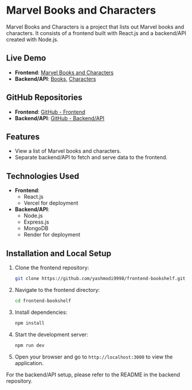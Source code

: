 
# Marvel Books and Characters

Marvel Books and Characters is a project that lists out Marvel books and characters. It consists of a frontend built with React.js and a backend/API created with Node.js.

## Live Demo

- **Frontend**: [Marvel Books and Characters](https://bookshelf-sigma-ten.vercel.app/)
- **Backend/API**: [Books](https://backend-bookshelf.onrender.com/books), [Characters](https://backend-bookshelf.onrender.com/characters)

## GitHub Repositories

- **Frontend**: [GitHub - Frontend](https://github.com/yashmodi9998/frontend-bookshelf)
- **Backend/API**: [GitHub - Backend/API](https://github.com/yashmodi9998/backend-bookshelf)

## Features

- View a list of Marvel books and characters.
- Separate backend/API to fetch and serve data to the frontend.

## Technologies Used

- **Frontend**:
  - React.js
  - Vercel for deployment
- **Backend/API**:
  - Node.js
  - Express.js
  - MongoDB
  - Render for deployment

## Installation and Local Setup

1. Clone the frontend repository:

   ```bash
   git clone https://github.com/yashmodi9998/frontend-bookshelf.git
   ```

2. Navigate to the frontend directory:

   ```bash
   cd frontend-bookshelf
   ```

3. Install dependencies:

   ```bash
   npm install
   ```

4. Start the development server:

   ```bash
   npm run dev
   ```

5. Open your browser and go to `http://localhost:3000` to view the application.

For the backend/API setup, please refer to the README in the backend repository.

